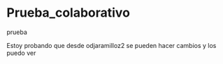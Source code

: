 # Prueba_colaborativo
prueba

Estoy probando que desde odjaramilloz2 se pueden hacer cambios y los puedo ver
